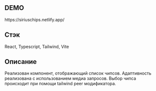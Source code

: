 <h2>DEMO</h2>
https://siriuschips.netlify.app/

<h2>Стэк</h2>
React, Typescript, Tailwind, Vite

<h2>Описание</h2>
Реализован компонент, отображающий список чипсов. 
Адаптивность реализована с использованием медиа запросов.
Выбор чипса происходит при помощи tailwind peer модификатора.
